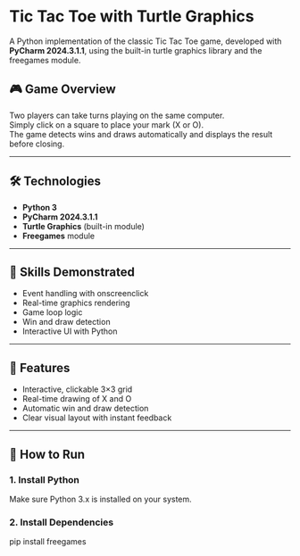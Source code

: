 # Tic Tac Toe with Turtle Graphics

A Python implementation of the classic Tic Tac Toe game, developed with **PyCharm 2024.3.1.1**, using the built-in turtle graphics library and the freegames module.

## 🎮 Game Overview
Two players can take turns playing on the same computer.  
Simply click on a square to place your mark (X or O).  
The game detects wins and draws automatically and displays the result before closing.

---

## 🛠 Technologies
- **Python 3**
- **PyCharm 2024.3.1.1**	
- **Turtle Graphics** (built-in module)
- **Freegames** module

---

## 🧠 Skills Demonstrated
- Event handling with onscreenclick
- Real-time graphics rendering
- Game loop logic
- Win and draw detection
- Interactive UI with Python

---

## 📌 Features
- Interactive, clickable 3×3 grid
- Real-time drawing of X and O
- Automatic win and draw detection
- Clear visual layout with instant feedback

---

## 🚀 How to Run

### 1. Install Python
Make sure Python 3.x is installed on your system.

### 2. Install Dependencies
pip install freegames
